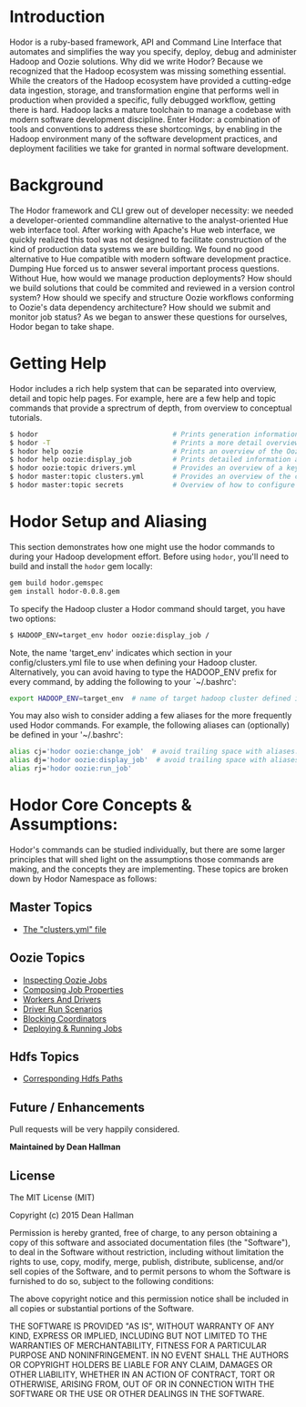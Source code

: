 
Introduction
===============
Hodor is a ruby-based framework, API and Command Line Interface that automates and simplifies the way you specify, deploy, debug and administer Hadoop and Oozie solutions. Why did we write Hodor? Because we recognized that the Hadoop ecosystem was missing something essential. While the creators of the Hadoop ecosystem have provided a cutting-edge data ingestion, storage, and transformation engine that performs well in production when provided a specific, fully debugged workflow, getting there is hard. Hadoop lacks a mature toolchain to manage a codebase with modern software development discipline. Enter Hodor: a combination of tools and conventions to address these shortcomings, by enabling in the Hadoop environment many of the software development practices, and deployment facilities we take for granted in normal software development.

Background
===============
The Hodor framework and CLI grew out of developer necessity: we needed a developer-oriented commandline alternative to the analyst-oriented Hue web interface tool. After working with Apache's Hue web interface, we quickly realized this tool was not designed to facilitate construction of the kind of production data systems we are building. We found no good alternative to Hue compatible with modern software development practice. Dumping Hue forced us to answer several important process questions. Without Hue, how would we manage production deployments? How should we build solutions that could be commited and reviewed in a version control system? How should we specify and structure Oozie workflows conforming to Oozie's data dependency architecture? How should we submit and monitor job status? As we began to answer these questions for ourselves, Hodor began to take shape.

Getting Help
============
Hodor includes a rich help system that can be separated into overview, detail and topic help pages. For example, here are a few help and topic commands that provide a sprectrum of depth, from overview to conceptual tutorials.

```bash
$ hodor                                 # Prints generation information about Hodor
$ hodor -T                              # Prints a more detail overview of Hodor's namespaces and commands
$ hodor help oozie                      # Prints an overview of the Oozie namespace, its purpose and commands
$ hodor help oozie:display_job          # Prints detailed information about the display_job command, arguments and options
$ hodor oozie:topic drivers.yml         # Provides an overview of a key concept (drivers.yml) utilized by the namespace
$ hodor master:topic clusters.yml       # Provides an overview of the clusters.yml file and its central role in Hodor
$ hodor master:topic secrets            # Overview of how to configure environment to manage and store sensitive information safely 
```

Hodor Setup and Aliasing
===========================

This section demonstrates how one might use the hodor commands to during your Hadoop development effort. Before using `hodor`, you'll need to build and install the `hodor` gem locally:

```bash
gem build hodor.gemspec
gem install hodor-0.0.8.gem
```

To specify the Hadoop cluster a Hodor command should target, you have two options:

```bash
$ HADOOP_ENV=target_env hodor oozie:display_job /
```

Note, the name 'target_env' indicates which section in your config/clusters.yml file to use when defining your Hadoop cluster. Alternatively, you can avoid having to type the HADOOP_ENV prefix for every command, by adding the following to your `~/.bashrc':

```bash
export HADOOP_ENV=target_env  # name of target hadoop cluster defined in config/clusters.yml
```

You may also wish to consider adding a few aliases for the more frequently used Hodor commands. For example, the following
aliases can (optionally) be defined in your '~/.bashrc':

```bash
alias cj='hodor oozie:change_job'  # avoid trailing space with aliases. Can cause parse problems with zsh
alias dj='hodor oozie:display_job'  # avoid trailing space with aliases. Can cause parse problems with zsh
alias rj='hodor oozie:run_job'
```

Hodor Core Concepts & Assumptions:
==================================
Hodor's commands can be studied individually, but there are some larger principles that will shed light on
the assumptions those commands are making, and the concepts they are implementing. These topics are broken
down by Hodor Namespace as follows:

Master Topics
-------------
 * [The "clusters.yml" file](topics/master/clusters.yml.txt)

Oozie Topics
------------
 * [Inspecting Oozie Jobs](topics/oozie/inspecting_jobs.txt)
 * [Composing Job Properties](topics/oozie/composing_job_properties.txt)
 * [Workers And Drivers](topics/oozie/workers_and_drivers.txt)
 * [Driver Run Scenarios](topics/oozie/driver_scenarios.txt)
 * [Blocking Coordinators](topics/oozie/blocking_coordinators.txt)
 * [Deploying & Running Jobs](topics/oozie/jobs.yml.txt)

Hdfs Topics
-----------
 * [Corresponding Hdfs Paths](topics/hdfs/corresponding_paths.txt)

## Future / Enhancements

Pull requests will be very happily considered.

__Maintained by Dean Hallman__

## License

The MIT License (MIT)

Copyright (c) 2015 Dean Hallman

Permission is hereby granted, free of charge, to any person obtaining a copy
of this software and associated documentation files (the "Software"), to deal
in the Software without restriction, including without limitation the rights
to use, copy, modify, merge, publish, distribute, sublicense, and/or sell
copies of the Software, and to permit persons to whom the Software is
furnished to do so, subject to the following conditions:

The above copyright notice and this permission notice shall be included in
all copies or substantial portions of the Software.

THE SOFTWARE IS PROVIDED "AS IS", WITHOUT WARRANTY OF ANY KIND, EXPRESS OR
IMPLIED, INCLUDING BUT NOT LIMITED TO THE WARRANTIES OF MERCHANTABILITY,
FITNESS FOR A PARTICULAR PURPOSE AND NONINFRINGEMENT. IN NO EVENT SHALL THE
AUTHORS OR COPYRIGHT HOLDERS BE LIABLE FOR ANY CLAIM, DAMAGES OR OTHER
LIABILITY, WHETHER IN AN ACTION OF CONTRACT, TORT OR OTHERWISE, ARISING FROM,
OUT OF OR IN CONNECTION WITH THE SOFTWARE OR THE USE OR OTHER DEALINGS IN
THE SOFTWARE.
